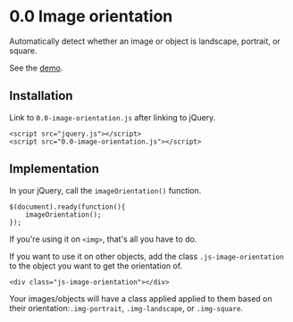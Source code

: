 # 0.0 Image orientation
Automatically detect whether an image or object is landscape, portrait, or square.

See the [demo]().

## Installation
Link to `0.0-image-orientation.js` after linking to jQuery.

```
<script src="jquery.js"></script>
<script src="0.0-image-orientation.js"></script>
```

## Implementation
In your jQuery, call the `imageOrientation()` function.

```
$(document).ready(function(){
	imageOrientation();
});
```

If you're using it on `<img>`, that's all you have to do.

If you want to use it on other objects, add the class `.js-image-orientation` to the object you want to get the orientation of.

```
<div class="js-image-orientation"></div>
```

Your images/objects will have a class applied applied to them based on their orientation:`.img-portrait`, `.img-landscape`, or `.img-square`.
